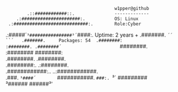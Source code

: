                                              w1pper@github
            .::############::.               -------------
        .:######################:.           OS: Linux
     .:############################:.        Role:Cyber
   .:#####´`³################³´`####:.       Uptime: 2 years +
  .#######.   `´´        ``´   .#######.     Packages: 54 
 .########:                    :########.
.########´                      `########.    
:########                        ########:   
.########.                      .########.    
 .########:.                  .:########.     
  .############:..      ..:############.   
    .###. `³####´        `###########.
      `###:. `³´          #########`         
        `³######          ######³'